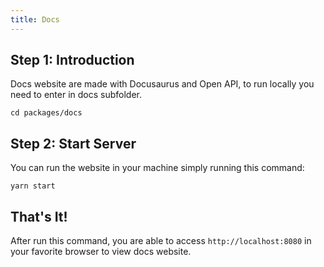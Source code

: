 ```yaml
---
title: Docs
---
```


## Step 1: Introduction

Docs website are made with Docusaurus and Open API, to run locally you need to enter in docs subfolder.

```shell
cd packages/docs
```

## Step 2: Start Server

You can run the website in your machine simply running this command:

```shell
yarn start
```

## That's It!

After run this command, you are able to access `http://localhost:8080` in your favorite browser to view docs website.
